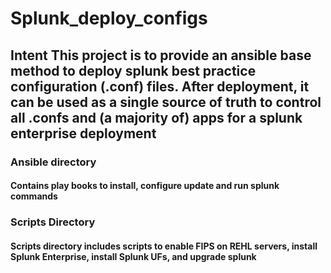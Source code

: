 <h1> Splunk_deploy_configs </>

<h2> Intent </>

<body> This project is to provide an ansible base method to deploy splunk best practice configuration (.conf) files.  After deployment, it can be used as a single source of truth to control all .confs and (a majority of) apps for a splunk enterprise deployment </>

<h3> Ansible directory </>
<br/>
<h4> Contains play books to install, configure update and run splunk commands </>

<h3> Scripts Directory </>
<br/>
<h4> Scripts directory includes scripts to enable FIPS on REHL servers, install Splunk Enterprise, install Splunk UFs, and upgrade splunk </>
